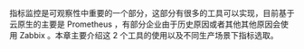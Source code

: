 指标监控是可观察性中重要的一个部分，这部分有很多的工具可以实现，目前基于云原生的主要是 Prometheus ，有部分企业由于历史原因或者其他其他原因会使用 Zabbix 。本章主要介绍这 2 个工具的使用以及不同生产场景下指标选取。